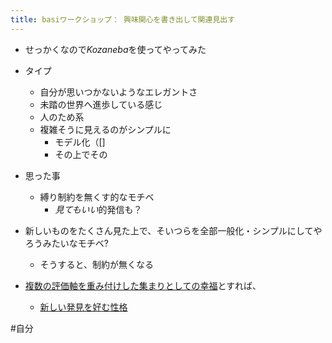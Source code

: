 ```yaml
---
title: basiワークショップ： 興味関心を書き出して関連見出す
---
```


* せっかくなので*Kozaneba*を使ってやってみた

* タイプ
  
  * 自分が思いつかないようなエレガントさ
  * 未踏の世界へ進歩している感じ
  * 人のため系
  * 複雑そうに見えるのがシンプルに
    * モデル化（\[\]
    * その上でその
* 思った事
  
  * 縛り制約を無くす的なモチベ
    * *見てもいい*的発信も？
* 新しいものをたくさん見た上で、そいつらを全部一般化・シンプルにしてやろうみたいなモチベ?
  
  * そうすると、制約が無くなる
* [複数の評価軸を重み付けした集まりとしての幸福](%E8%A4%87%E6%95%B0%E3%81%AE%E8%A9%95%E4%BE%A1%E8%BB%B8%E3%82%92%E9%87%8D%E3%81%BF%E4%BB%98%E3%81%91%E3%81%97%E3%81%9F%E9%9B%86%E3%81%BE%E3%82%8A%E3%81%A8%E3%81%97%E3%81%A6%E3%81%AE%E5%B9%B8%E7%A6%8F.md)とすれば、
  
  * [新しい発見を好む性格](%E6%96%B0%E3%81%97%E3%81%84%E7%99%BA%E8%A6%8B%E3%82%92%E5%A5%BD%E3%82%80%E6%80%A7%E6%A0%BC.md)

\#自分
